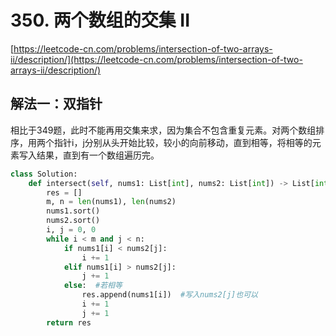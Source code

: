 # 350. 两个数组的交集 II

[https://leetcode-cn.com/problems/intersection-of-two-arrays-ii/description/](https://leetcode-cn.com/problems/intersection-of-two-arrays-ii/description/)

## 解法一：双指针

相比于349题，此时不能再用交集来求，因为集合不包含重复元素。对两个数组排序，用两个指针i，j分别从头开始比较，较小的向前移动，直到相等，将相等的元素写入结果，直到有一个数组遍历完。

```python
class Solution:
    def intersect(self, nums1: List[int], nums2: List[int]) -> List[int]:
        res = []
        m, n = len(nums1), len(nums2)
        nums1.sort()
        nums2.sort()
        i, j = 0, 0
        while i < m and j < n:
            if nums1[i] < nums2[j]:
                i += 1
            elif nums1[i] > nums2[j]:
                j += 1
            else:  #若相等
                res.append(nums1[i])  #写入nums2[j]也可以
                i += 1
                j += 1
        return res
```

